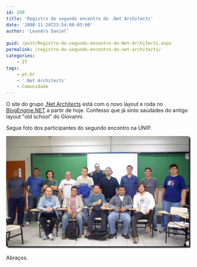```yaml
---
id: 290
title: 'Registro do segundo encontro do .Net Architects'
date: '2008-11-24T23:54:00-03:00'
author: 'Leandro Daniel'

guid: /post/Registro-do-segundo-encontro-do-Net-Architects.aspx
permalink: /registro-do-segundo-encontro-do-net-architects/
categories:
    - IT
tags:
    - pt-br
    - '.Net Architects'
    - Comunidade
---
```


 O site do grupo [.Net Architects](http://dotnetarchitects.net/) está com o novo layout e roda no [BlogEngine.NET](http://www.dotnetblogengine.net/) a partir de hoje. Confesso que já sinto saudades do antigo layout "old school" do Giovanni.

 Segue foto dos participantes do segundo encontro na UNIP.

 ![](/assets/pics/NetArchitectsReuniao2.png)

 Abraços.
